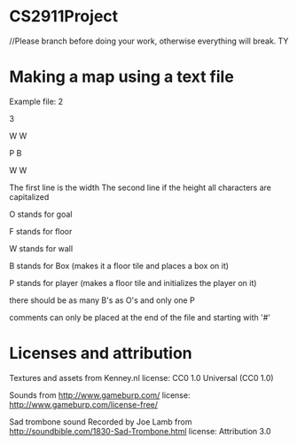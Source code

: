 # CS2911Project

//Please branch before doing your work, otherwise everything will break. TY

# Making a map using a text file

Example file:
2

3

W W

P B

W W

The first line is the width
The second line if the height
all characters are capitalized

O stands for goal

F stands for floor

W stands for wall

B stands for Box (makes it a floor tile and places a box on it)

P stands for player (makes a floor tile and initializes the player on it)

there should be as many B's as O's and only one P

comments can only be placed at the end of the file and starting with '#'

# Licenses and attribution
Textures and assets from Kenney.nl license: CC0 1.0 Universal (CC0 1.0) 

Sounds from http://www.gameburp.com/ license: http://www.gameburp.com/license-free/

Sad trombone sound Recorded by Joe Lamb from  http://soundbible.com/1830-Sad-Trombone.html  license: Attribution 3.0
